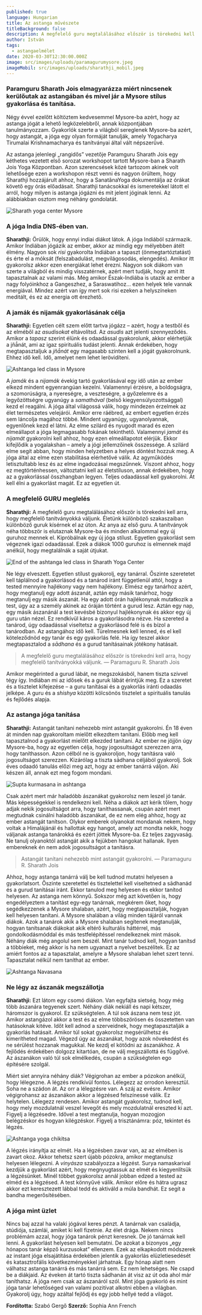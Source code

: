 ```yaml
---
published: true
language: Hungarian
title: Az astanga művészete
titleBackground: false
description: A megfelelő guru megtalálásához először is törekedni kell arra,   hogy megfelelő tanítványokká váljunk
author: István
tags:
  - astangaelmélet
date: 2020-03-30T12:30:00.000Z
image: src/images/uploads/paramagurumysore.jpeg
imageMobil: src/images/uploads/sharathji_mobil.jpeg
---
```


### Paramguru Sharath Jois elmagyarázza miért nincsenek kerülőutak az astangában és mivel jár a Mysore stílus gyakorlása és tanítása.

Négy évvel ezelőtt költöztem kedvesemmel Mysore-ba azért, hogy az astanga jógát a lehető legközelebbről, annak
központjában tanulmányozzam. Gyakorlók szerte a világból sereglenek Mysore-ba azért, hogy astangát, a jóga egy olyan
formáját tanulják, amely Yogacharya Tirumalai Krishnamacharya és tanítványai által vált népszerűvé.

Az astanga jelenlegi „rangidős” vezetője Paramguru Sharath Jois egy kéthetes vezetett első sorozat workshopot tartott
Mysore-ban a Sharath Jois Yoga Központban. Azon szerencsések közé tartozom akinek volt lehetősége ezen a workshopon
részt venni és nagyon örültem, hogy Sharathji hozzájárult ahhoz, hogy a SanatãnaYoga dokumentálja az órákat követő egy
órás előadásait. Sharathji tanácsokkal és ismeretekkel látott el arról, hogy milyen is astanga jógázni és mit jelent
jóginak lenni. Az alábbiakban osztom meg néhány gondolatát.

![Sharath yoga center Mysore](/blogpostimages/2.jpg)

### A jóga India DNS-ében van.

**Sharathji:** Örülök, hogy ennyi indiai diákot látok. A jóga Indiából származik. Amikor Indiában jógázik az ember,
akkor az mindig egy mélyebben átélt élmény. Nagyon sok _risi_ gyakorolta Indiában a tapaszt (önmegtartóztatást) és érte
el a móksát (felszabadulást, megvilágosodás, elengedés). Amikor itt gyakorolsz akkor ezen energiákat lehet érezni.
Nagyon sok diákom van szerte a világból és mindig visszatérnek, azért mert tudják, hogy amit itt tapasztalnak az valami
más. Még amikor Észak-Indiába is utazik az ember a nagy folyóinkhoz a Gangeszhez, a Saraswatihoz… ezen helyek tele
vannak energiával. Mindez azért van így mert sok risi ezeken a helyszíneken meditált, és ez az energia ott érezhető.

### A jamák és nijamák gyakorlásának célja

**Sharathji:** Egyetlen célt szem előtt tartva jógázz – azért, hogy a testből és az elméből az _asudisokat_ eltávolítsd.
Az _asudis_ azt jelenti szennyeződés. Amikor a _tapasz_ szerint élünk és odaadással gyakorolunk, akkor elérhetjük a
jñā́nát, ami az igaz spirituális tudást jelenti. Annak érdekében, hogy megtapasztaljuk a _jñā́nát_ egy magasabb szinten
kell a jógát gyakorolnunk. Ehhez idő kell. Idő, amelyet nem lehet lerövidíteni.

![Ashtanga led class in Mysore](/blogpostimages/3c.jpeg)

A _jamák_ és a _nijamák_ évekig tartó gyakorlásával egy idő után az ember elkezd mindent egyenrangúan kezelni.
Valamennyi érzésre, a boldogságra, a szomorúságra, a nyereségre, a veszteségre, a győzelemre és a legyőzöttségre
ugyanúgy a _samathával_ (belső kiegyensúlyozottsággal) kezd el reagálni. A jóga által világossá válik, hogy mindezen
érzelmek az élet természetes velejárói. Amikor erre ráébred, az embert egyetlen érzés sem láncolja magához többé.
Mindent ugyanúgy, ugyanolyannak, egyenlőnek kezd el látni. Az elme szilárd és nyugodt marad és ezen elmeállapot a jóga
legmagasabb fokának tekinthető. Valamennyi _jamát_ és _nijamát_ gyakorolni kell ahhoz, hogy ezen elmeállapotot elérjük.
Ekkor kifejlődik a yogalakshan – amely a jógi jellemzőinek összessége. A szilárd elme segít abban, hogy minden
helyzetben a helyes döntést hozzuk meg. A jóga által az elme ezen stabilitása elérhetővé válik. Az agyműködés
letisztultabb lesz és az elme ingadozásai megszűnnek. Viszont ahhoz, hogy ez megtörténhessen, változtatni kell az
életstíluson, annak érdekében, hogy az a gyakorlással összhangban legyen. Teljes odaadással kell gyakorolni. Át kell
élni a gyakorlást magát. Ez az egyetlen út.

### A megfelelő GURU meglelés

**Sharathji:** A megfelelő guru megtalálásához először is törekedni kell arra, hogy megfelelő tanítványokká váljunk.
Életünk különböző szakaszaiban különböző guruk kísérnek el az úton. Az anya az első guru. A tanítványok néha többször is
elutaznak Mysore-ba és minden alkalommal egy új guruhoz mennek el. Kipróbálnak egy új jóga stílust. Egyetlen gyakorlást
sem végeznek igazi odaadással. Ezek a diákok 1000 guruhoz is elmennek majd anélkül, hogy megtalálnák a saját útjukat.

![End of the ashtanga led class in Sharath Yoga Center](/blogpostimages/4a.jpeg)

Ne légy elveszett. Egyetlen stílust gyakorolj, egy tanárral. Őszinte szeretetet kell táplálnod a gyakorlásod és a
tanárod iránt függetlenül attól, hogy a tested mennyire hajlékony vagy nem hajlékony. Elmész egy tanárhoz azért, hogy
megtanulj egy adott ászanát, aztán egy másik tanárhoz, hogy megtanulj egy másik ászanát. Ha egy adott órán hajlékonynak
mutatkozik a test, úgy az a személy akinek az óráján történt a gurud lesz. Aztán egy nap, egy másik ászanánál a test
kevésbé bizonyul hajlékonynak és akkor egy új guru után nézel. Ez rendkívül káros a gyakorlásodra nézve. Ha szereted a
tanárod, úgy odaadással viseltetsz a gyakorlásod felé is és bízol a tanárodban. Az astangához idő kell. Türelmesnek kell
lenned, és el kell köteleződnöd egy tanár és egy gyakorlás felé. Ha így teszel akkor megtapasztalod a _sādhana_ és a
gurud tanításainak jótékony hatásait.

> A megfelelő guru megtalálásához először is törekedni kell arra, hogy megfelelő tanítványokká váljunk. — Paramaguru R.
> Sharath Jois

Amikor megérinted a gurud lábát, ne megszokásból, hanem tiszta szívvel tégy így. Indiában mi az idősek és a guruk lábát
érintjük meg. Ez a szeretet és a tisztelet kifejezése – a guru tanításai és a gyakorlás iránti odaadás jelképe. A guru
és a _shishya_ közötti kölcsönös tisztelet a spirituális tanulás és fejlődés alapja.

### Az astanga jóga tanítása

**Sharathji:** Astangát tanítani nehezebb mint astangát gyakorolni. Én 18 éven át minden nap gyakoroltam mielőtt
elkezdtem tanítani. Előbb meg kell tapasztalnod a gyakorlást mielőtt elkezded tanítani. Az ember ne jöjjön úgy
Mysore-ba, hogy az egyetlen célja, hogy jogosultságot szerezzen arra, hogy taníthasson. Azon célból ne is gyakoroljon,
hogy tanításra való jogosultságot szerezzen. Kizárólag a tiszta sādhana céljából gyakorolj. Sok éves odaadó tanulás
előzi meg azt, hogy az ember tanárrá váljon. Aki készen áll, annak ezt meg fogom mondani.

![Supta kurmasana in ashtanga ](/blogpostimages/5a.jpeg)

Csak azért mert már haladóbb ászanákat gyakorolsz nem leszel jó tanár. Más képességekkel is rendelkezni kell. Néha a
diákok azt kérik tőlem, hogy adjak nekik jogosultságot arra, hogy taníthassanak, csupán azért mert megtudnak csinálni
haladóbb ászanákat, de ez nem elég ahhoz, hogy az ember astangát tanítson. Olykor emberek olyanokat mondanak nekem, hogy
voltak a Himalájánál és hallottak egy hangot, amely azt mondta nekik, hogy váljanak astanga tanárokká és ezért jöttek
Mysore-ba. Ez teljes zagyvaság. Ne tanulj olyanoktól astangát akik a fejükben hangokat hallanak. Ilyen embereknek én nem
adok jogosultságot a tanításra.

> Astangát tanítani nehezebb mint astangát gyakorolni. — Paramaguru R. Sharath Jois

Ahhoz, hogy astanga tanárrá válj be kell tudnod mutatni helyesen a gyakorlatsort. Őszinte szeretettel és tisztelettel
kell viseltetned a sādhanád és a gurud tanításai iránt. Ekkor tanulod meg helyesen és ekkor tanítod helyesen. Az astanga
nem könnyű. Sokszor még azt követően is, hogy engedélyeztem a tanítást egy-egy tanárnak, megkérem őket, hogy
segédkezzenek a Mysore shalaban, azért, hogy megtapasztalják, hogyan kell helyesen tanítani. A Mysore shalában a világ
minden tájáról vannak diákok. Azok a tanárok akik a Mysore shalaban segítenek megtanulják, hogyan tanítsanak diákokat
akik eltérő kulturális háttérrel, más gondolkodásmóddal és más testfelépítéssel rendelkeznek mint mások. Néhány diák még
angolul sem beszél. Mint tanár tudnod kell, hogyan tanítsd a többieket, még akkor is ha nem ugyanazt a nyelvet
beszélitek. Ez az amiért fontos az a tapasztalat, amelyre a Mysore shalaban lehet szert tenni. Tapasztalat nélkül nem
taníthat az ember.

![Ashtanga Navasana](/blogpostimages/6b.jpeg)

### Ne légy az ászanák megszállotja

**Sharathji:** Ezt látom egy csomó diákon. Van egyfajta sietség, hogy még több ászanára tegyenek szert. Néhány diák
nekiáll és napi kétszer, háromszor is gyakorol. Ez szükségtelen. A túl sok ászana nem tesz jót. Amikor astangázol akkor
a test és az elme többszörösen és összetetten van hatásoknak kitéve. Időt kell adnod a szerveidnek, hogy megtapasztalják
a gyakorlás hatásait. Amikor túl sokat gyakorolsz megsérülhetsz és kimerítheted magad. Végezd úgy az ászanákat, hogy
azok növekedést és ne sérülést hozzanak magukkal. Ne kezdj el kötődni az ászanákhoz. A fejlődés érdekében dolgozz
kitartóan, de ne válj megszállottá és függővé. Az ászanákon való túl sok elmélkedés, csupán a szükségtelen ego építésére
szolgál.

Miért siet annyira néhány diák? Végigrohan az ember a pózokon anélkül, hogy lélegezne. A légzés rendkívül fontos.
Lélegezz az orrodon keresztül. Soha ne a szádon át. Az orr a lélegzésre van. A száj az evésre. Amikor végigrohansz az
ászanákon akkor a légzésed felszínessé válik. Ez helytelen. Lélegezz rendesen. Amikor astangát gyakorolsz, tudnod kell,
hogy mely mozdulatnál veszel levegőt és mely mozdulatnál ereszted ki azt. Figyelj a légzésedre. Idővel a test
megtanulja, hogyan mozogjon belégzéskor és hogyan kilégzéskor. Figyelj a trisztánámra: póz, tekintet és légzés.

![Ashtanga yoga chikitsa](/blogpostimages/7b.jpeg)

A légzés irányítja az elmét. Ha a légzésben zavar van, az az elmében is zavart okoz. Akkor tehetsz szert újabb pózokra,
amikor megtanulsz helyesen lélegezni. A _vinyásza_ szabályozza a légzést. Surya namaskarival kezdjük a gyakorlást azért,
hogy megnyugtassuk az elmét és kiegyenlítsük a légzésünket. Minél többet gyakorolsz annál jobban edzed a tested az elméd
és a légzésed. A test könnyűvé válik. Amikor előre és hátra ugrasz akkor ezt keresztezett lábbal tedd és aktiváld a múla
bandhát. Ez segít a bandha megerősítésében.

### A jóga mint üzlet

Nincs baj azzal ha valaki jógával keres pénzt. A tanárnak van családja, stúdiója, számlái, amiket ki kell fizetnie. Az
élet drága. Nekem nincs problémám azzal, hogy jóga tanárok pénzt keresnek. De jó tanárnak kell lenni. A gyakorlást
helyesen kell bemutatni. De azokat a bizonyos „egy hónapos tanár képző kurzusokat” ellenzem. Ezek az elkapkodott
módszerek az instant jóga elsajátítása érdekében jelentik a gyakorlás elüzletiesedését és katasztrofális
következményekkel járhatnak. Egy hónap alatt nem válhatsz astanga tanárrá és más tanárrá sem. Ez nem lehetséges. Ne
csapd be a diákjaid. Az éveken át tartó tiszta sādhanán át visz az út oda ahol már taníthatsz. A jóga nem csak az
ászanáról szól. Mint jóga gyakorló és mint jóga tanár lehetőséged van valami pozitívat alkotni ebben a világban.
Gyakorolj úgy, hogy azáltal fejlődj és egy jobb hellyé tedd a világot.

**Fordította:** Szabó Gergő **Szerző:** Sophia Ann French
